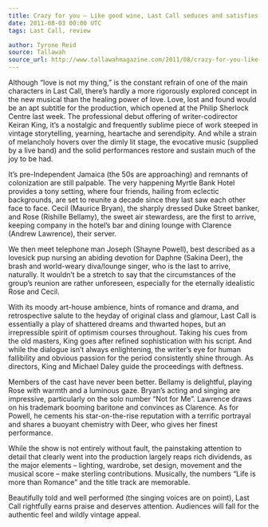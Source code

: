```yaml
---
title: Crazy for you — Like good wine, Last Call seduces and satisfies
date: 2011-08-03 00:00 UTC
tags: Last Call, review

author: Tyrone Reid
source: Tallawah
source_url: http://www.tallawahmagazine.com/2011/08/crazy-for-you-like-good-wine-last-call.html
---
```


Although “love is not my thing,” is the constant refrain of one of the main
characters in Last Call, there’s hardly a more rigorously explored concept in
the new musical than the healing power of love. Love, lost and found would be
an apt subtitle for the production, which opened at the Philip Sherlock Centre
last week. The professional debut offering of writer-codirector Keiran King,
it’s a nostalgic and frequently sublime piece of work steeped in vintage
storytelling, yearning, heartache and serendipity. And while a strain of
melancholy hovers over the dimly lit stage, the evocative music (supplied by a
live band) and the solid performances restore and sustain much of the joy to be
had.

It’s pre-Independent Jamaica (the 50s are approaching) and remnants of
colonization are still palpable. The very happening Myrtle Bank Hotel provides
a tony setting, where four friends, hailing from eclectic backgrounds, are set
to reunite a decade since they last saw each other face to face. Cecil (Maurice
Bryan), the sharply dressed Duke Street banker, and Rose (Rishille Bellamy),
the sweet air stewardess, are the first to arrive, keeping company in the
hotel’s bar and dining lounge with Clarence (Andrew Lawrence), their server.

We then meet telephone man Joseph (Shayne Powell), best described as a lovesick
pup nursing an abiding devotion for Daphne (Sakina Deer), the brash and
world-weary diva/lounge singer, who is the last to arrive, naturally. It
wouldn’t be a stretch to say that the circumstances of the group’s reunion are
rather unforeseen, especially for the eternally idealistic Rose and Cecil.

With its moody art-house ambience, hints of romance and drama, and
retrospective salute to the heyday of original class and glamour, Last Call is
essentially a play of shattered dreams and thwarted hopes, but an irrepressible
spirit of optimism courses throughout. Taking his cues from the old masters,
King goes after refined sophistication with his script. And while the dialogue
isn’t always enlightening, the writer’s eye for human fallibility and obvious
passion for the period consistently shine through. As directors, King and
Michael Daley guide the proceedings with deftness.

Members of the cast have never been better. Bellamy is delightful, playing Rose
with warmth and a luminous gaze. Bryan’s acting and singing are impressive,
particularly on the solo number “Not for Me”. Lawrence draws on his trademark
booming baritone and convinces as Clarence. As for Powell, he cements his
star-on-the-rise reputation with a terrific portrayal and shares a buoyant
chemistry with Deer, who gives her finest performance.

While the show is not entirely without fault, the painstaking attention to
detail that clearly went into the production largely reaps rich dividends, as
the major elements – lighting, wardrobe, set design, movement and the musical
score – make sterling contributions. Musically, the numbers “Life is more than
Romance” and the title track are memorable.

Beautifully told and well performed (the singing voices are on point), Last
Call rightfully earns praise and deserves attention. Audiences will fall for
the authentic feel and wildly vintage appeal.
